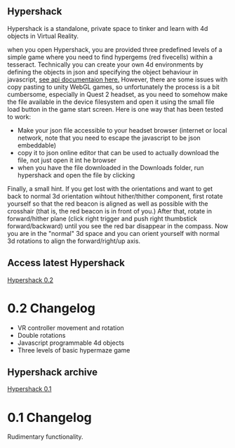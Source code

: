 Hypershack
----------

Hypershack is a standalone, private space to tinker and learn with 4d objects in Virtual Reality. 

when you open Hypershack, you are provided three predefined levels of a simple game where you need to find hypergems (red fivecells) within a tesseract. Technically you can create your own 4d environments by defining the objects in json and specifying the object behaviour in javascript, [see api documentaion here.](APIdocs)   However, there are some issues with copy pasting to unity WebGL games, so unfortunately the process is a bit cumbersome, especially in Quest 2 headset, as you need to somehow make the file available in the device filesystem and open it using the small file load button in the game start screen. Here is one way that has been tested to work:

- Make your json file accessible to your headset browser (internet or local network, note that you need to escape the javascript to be json embeddable)
- copy it to json online editor that can be used to actually download the file, not just open it int he browser
- when you have the file downloaded in the Downloads folder, run hypershack and open the file by clicking 


Finally, a small hint. If you get lost with the orientations and want to get back to normal 3d orientation wihtout hither/thither component, first rotate yourself so that the red beacon is aligned as well as possible with the crosshair (that is, the red beacon is in front of you.) After that, rotate in forward/hither plane (click right trigger and push right thumbstick forward/backward) until you see the red bar disappear in the compass. Now you are in the "normal" 3d space and you can orient yourself with normal 3d rotations to align the forward/right/up axis. 

Access latest Hypershack
------------------------

 [Hypershack 0.2](hypershack-0.2)

0.2 Changelog
=============

- VR controller movement and rotation
- Double rotations
- Javascript programmable 4d objects
- Three levels of basic hypermaze game

Hypershack archive
------------------

 [Hypershack 0.1](hypershack-0.1)

0.1 Changelog
=============

Rudimentary functionality.





